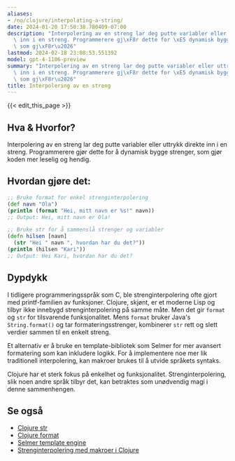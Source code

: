 ```yaml
---
aliases:
- /no/clojure/interpolating-a-string/
date: 2024-01-20 17:50:38.780409-07:00
description: "Interpolering av en streng lar deg putte variabler eller uttrykk direkte\
  \ inn i en streng. Programmerere gj\xF8r dette for \xE5 dynamisk bygge strenger,\
  \ som gj\xF8r\u2026"
lastmod: 2024-02-18 23:08:53.551392
model: gpt-4-1106-preview
summary: "Interpolering av en streng lar deg putte variabler eller uttrykk direkte\
  \ inn i en streng. Programmerere gj\xF8r dette for \xE5 dynamisk bygge strenger,\
  \ som gj\xF8r\u2026"
title: Interpolering av en streng
---
```


{{< edit_this_page >}}

## Hva & Hvorfor?
Interpolering av en streng lar deg putte variabler eller uttrykk direkte inn i en streng. Programmerere gjør dette for å dynamisk bygge strenger, som gjør koden mer leselig og hendig.

## Hvordan gjøre det:
```Clojure
;; Bruke format for enkel strenginterpolering
(def navn "Ola")
(println (format "Hei, mitt navn er %s!" navn))
;; Output: Hei, mitt navn er Ola!

;; Bruke str for å sammenslå strenger og variabler
(defn hilsen [navn]
  (str "Hei " navn ", hvordan har du det?"))
(println (hilsen "Kari"))
;; Output: Hei Kari, hvordan har du det?
```

## Dypdykk
I tidligere programmeringsspråk som C, ble strenginterpolering ofte gjort med printf-familien av funksjoner. Clojure, skjønt, er et moderne Lisp og tilbyr ikke innebygd strenginterpolering på samme måte. Men det gir `format` og `str` for tilsvarende funksjonalitet. Mens `format` bruker Java's `String.format()` og tar formateringsstrenger, kombinerer `str` rett og slett verdier sammen til en enkelt streng.

Et alternativ er å bruke en template-bibliotek som Selmer for mer avansert formatering som kan inkludere logikk. For å implementere noe mer lik traditionell interpolering, kan makroer brukes til å utvide språkets syntaks.

Clojure har et sterk fokus på enkelhet og funksjonalitet. Strenginterpolering, slik noen andre språk tilbyr det, kan betraktes som unødvendig magi i denne sammenhengen.

## Se også
- [Clojure str](https://clojuredocs.org/clojure.core/str)
- [Clojure format](https://clojuredocs.org/clojure.core/format)
- [Selmer template engine](https://github.com/yogthos/Selmer)
- [Strenginterpolering med makroer i Clojure](https://stackoverflow.com/questions/20139943/how-do-i-do-string-interpolation-in-clojure)
